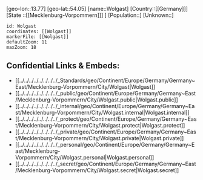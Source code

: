 ﻿---
location: [54.05,13.77]
mapzoom: [7,12] 
mapmarker: city 
type: City
tags:
- geo/City


SpocWebEntityId: 35689
isDeleted: false
confidential: public

---
[geo-lon::13.77]
[geo-lat::54.05]
[name::Wolgast]
[Country::[[Germany]]]
[State ::[[Mecklenburg-Vorpommern]]] ]
[Population::]
[Unknown::]


```leaflet
id: Wolgast
coordinates: [[Wolgast]]
markerFile: [[Wolgast]]
defaultZoom: 11 
maxZoom: 18
```


## Confidential Links & Embeds: 
- [[../../../../../../../../_Standards/geo/Continent/Europe/Germany/Germany~East/Mecklenburg-Vorpommern/City/Wolgast|Wolgast]] 
- [[../../../../../../../../_public/geo/Continent/Europe/Germany/Germany~East/Mecklenburg-Vorpommern/City/Wolgast.public|Wolgast.public]] 
- [[../../../../../../../../_internal/geo/Continent/Europe/Germany/Germany~East/Mecklenburg-Vorpommern/City/Wolgast.internal|Wolgast.internal]] 
- [[../../../../../../../../_protect/geo/Continent/Europe/Germany/Germany~East/Mecklenburg-Vorpommern/City/Wolgast.protect|Wolgast.protect]] 
- [[../../../../../../../../_private/geo/Continent/Europe/Germany/Germany~East/Mecklenburg-Vorpommern/City/Wolgast.private|Wolgast.private]] 
- [[../../../../../../../../_personal/geo/Continent/Europe/Germany/Germany~East/Mecklenburg-Vorpommern/City/Wolgast.personal|Wolgast.personal]] 
- [[../../../../../../../../_secret/geo/Continent/Europe/Germany/Germany~East/Mecklenburg-Vorpommern/City/Wolgast.secret|Wolgast.secret]] 
